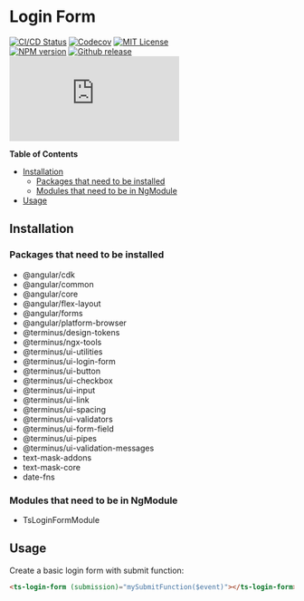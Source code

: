 <h1>Login Form</h1>

[![CI/CD Status][github-action-badge]][github-action-link] [![Codecov][codecov-badge]][codecov-project] [![MIT License][license-image]][license-url]  
[![NPM version][npm-version-image]][npm-package] [![Github release][gh-release-badge]][gh-releases] [![Library size][file-size-badge]][raw-distribution-js]

<!-- START doctoc generated TOC please keep comment here to allow auto update -->
<!-- DON'T EDIT THIS SECTION, INSTEAD RE-RUN doctoc TO UPDATE -->
**Table of Contents**

- [Installation](#installation)
  - [Packages that need to be installed](#packages-that-need-to-be-installed)
  - [Modules that need to be in NgModule](#modules-that-need-to-be-in-ngmodule)
- [Usage](#usage)

<!-- END doctoc generated TOC please keep comment here to allow auto update -->

## Installation

### Packages that need to be installed

   *  @angular/cdk
   *  @angular/common
   *  @angular/core
   *  @angular/flex-layout
   *  @angular/forms
   *  @angular/platform-browser
   *  @terminus/design-tokens
   *  @terminus/ngx-tools
   *  @terminus/ui-utilities
   *  @terminus/ui-login-form
   *  @terminus/ui-button
   *  @terminus/ui-checkbox
   *  @terminus/ui-input
   *  @terminus/ui-link
   *  @terminus/ui-spacing
   *  @terminus/ui-validators
   *  @terminus/ui-form-field
   *  @terminus/ui-pipes
   *  @terminus/ui-validation-messages
   *  text-mask-addons
   *  text-mask-core
   *  date-fns


### Modules that need to be in NgModule

  * TsLoginFormModule

## Usage

Create a basic login form with submit function:

```html
<ts-login-form (submission)="mySubmitFunction($event)"></ts-login-form>
```


<!-- Links -->
[license-url]:         https://github.com/GetTerminus/terminus-oss/blob/master/LICENSE
[license-image]:       http://img.shields.io/badge/license-MIT-blue.svg
[codecov-project]:     https://codecov.io/gh/GetTerminus/terminus-oss
[codecov-badge]:       https://codecov.io/gh/GetTerminus/terminus-oss/branch/master/graph/badge.svg
[npm-version-image]:   http://img.shields.io/npm/v/@terminus/ui-login-form.svg
[npm-package]:         https://www.npmjs.com/package/@terminus/ui-login-form
[gh-release-badge]:    https://img.shields.io/github/release/GetTerminus/terminus-oss.svg
[gh-releases]:         https://github.com/GetTerminus/terminus-ui/releases/
[github-action-badge]: https://github.com/GetTerminus/terminus-oss/workflows/Release%20CI/badge.svg
[github-action-link]:  https://github.com/GetTerminus/terminus-oss/actions?query=workflow%3A%22CI+Release%22
[file-size-badge]:     http://img.badgesize.io/https://unpkg.com/@terminus/ui-login-form/bundles/terminus-ui-login-form.umd.min.js?compression=gzip
[raw-distribution-js]: https://unpkg.com/@terminus/ui-login-form/bundles/terminus-ui-login-form.umd.js

